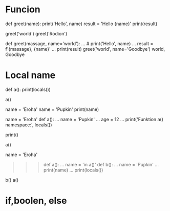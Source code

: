 # Funcion

def greet(name):
      print('Hello', name)
      result = 'Hello {name}'
      print(result)

greet('world')
greet('Rodion')

def greet(massage, name='world'):
...     # print('Hello', name)
...       result = f'{massage}, {name}'
...       print(result)
greet('world', name='Goodbye')
world, Goodbye

# Local name
def a():
  print(locals())

  a()

name = 'Eroha'
  name = 'Pupkin'
  print(name)

name = 'Eroha'
def a():
...     name = 'Pupkin'
...     age = 12
...     print('Funktion a() namespace:', locals())

print()

a()


name = 'Eroha'
>>> def a():
...     name = 'in a()'
def b():
...     name = 'Pupkin'
...     print(name)
...     print(locals())

  b()
a()

# if,boolen, else 
